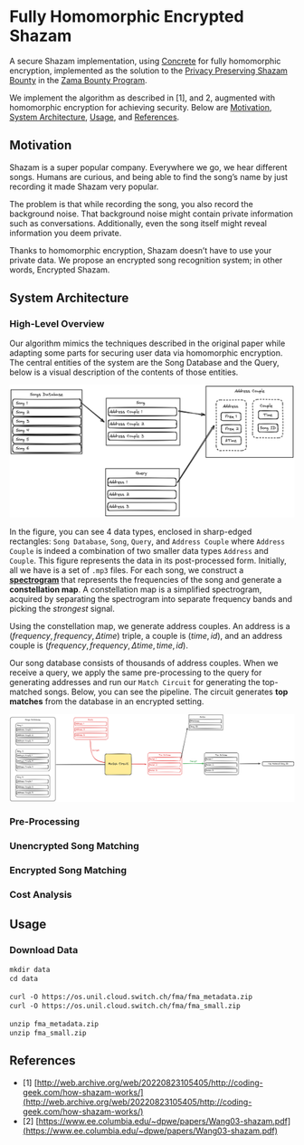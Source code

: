 # Fully Homomorphic Encrypted Shazam

A secure Shazam implementation, using [Concrete](https://github.com/zama-ai/concrete) for fully homomorphic encryption, implemented as the solution to the [Privacy Preserving Shazam Bounty](https://github.com/zama-ai/bounty-program/issues/79) in the [Zama Bounty Program](https://github.com/zama-ai/bounty-program).

We implement the algorithm as described in [1], and 2, augmented with homomorphic encryption for achieving security. Below are [Motivation](#motivation), [System Architecture](#system-architecture), [Usage](#usage), and [References](#references).

## Motivation

Shazam is a super popular company. Everywhere we go, we hear different songs. Humans are curious, and being able to find the song’s name by just recording it made Shazam very popular.

The problem is that while recording the song, you also record the background noise. That background noise might contain private information such as conversations. Additionally, even the song itself might reveal information you deem private.

Thanks to homomorphic encryption, Shazam doesn’t have to use your private data. We propose an encrypted song recognition system; in other words, Encrypted Shazam.

## System Architecture

### High-Level Overview

Our algorithm mimics the techniques described in the original paper while adapting some parts for securing user data via homomorphic encryption. The central entities of the system are the Song Database and the Query, below is a visual description of the contents of those entities.

![DB and Query Datatypes](image.png)

In the figure, you can see 4 data types, enclosed in sharp-edged rectangles: `Song Database`, `Song`, `Query`, and `Address Couple` where `Address Couple` is indeed a combination of two smaller data types `Address` and `Couple`. This figure represents the data in its post-processed form. Initially, all we have is a set of `.mp3` files. For each song, we construct a **[spectrogram](https://en.wikipedia.org/wiki/Spectrogram)** that represents the frequencies of the song and generate a **constellation map**. A constellation map is a simplified spectrogram, acquired by separating the spectrogram into separate frequency bands and picking the *strongest* signal.

Using the constellation map, we generate address couples. An address is a $(frequency, frequency, \Delta time)$ triple, a couple is $(time, id)$, and an address couple is $(frequency, frequency, \Delta time, time, id)$.

Our song database consists of thousands of address couples. When we receive a query, we apply the same pre-processing to the query for generating addresses and run our `Match Circuit` for generating the top-matched songs. Below, you can see the pipeline. The circuit generates **top matches** from the database in an encrypted setting. 

![Alt text](image-1.png)

### Pre-Processing

### Unencrypted Song Matching

### Encrypted Song Matching

### Cost Analysis

## Usage

### Download Data

~~~
mkdir data
cd data

curl -O https://os.unil.cloud.switch.ch/fma/fma_metadata.zip
curl -O https://os.unil.cloud.switch.ch/fma/fma_small.zip

unzip fma_metadata.zip
unzip fma_small.zip
~~~


## References

- [1] [http://web.archive.org/web/20220823105405/http://coding-geek.com/how-shazam-works/](http://web.archive.org/web/20220823105405/http://coding-geek.com/how-shazam-works/)
- [2] [https://www.ee.columbia.edu/~dpwe/papers/Wang03-shazam.pdf](https://www.ee.columbia.edu/~dpwe/papers/Wang03-shazam.pdf) 
